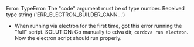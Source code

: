 Error: TypeError: The "code" argument must be of type number. Received type string ('ERR_ELECTRON_BUILDER_CANN...')

- When running via electron for the first time, got this error running the "full" script.
  SOLUTION: Go manually to cdva dir, `cordova run electron`. Now the electron script should run properly.
